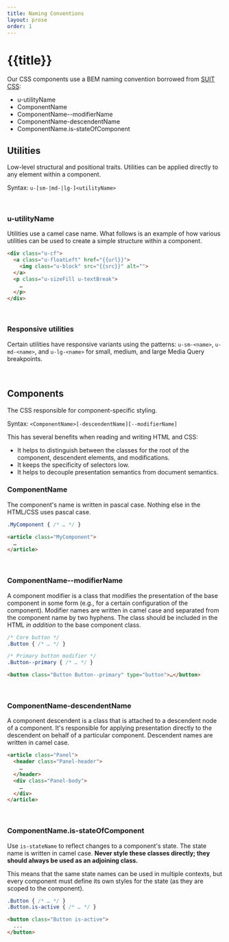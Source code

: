 ```yaml
---
title: Naming Conventions
layout: prose
order: 1
---
```


# {{title}}

Our CSS components use a BEM naming convention borrowed from [SUIT CSS](https://github.com/suitcss/suit/blob/master/doc/naming-conventions.md):

* u-utilityName
* ComponentName
* ComponentName--modifierName
* ComponentName-descendentName
* ComponentName.is-stateOfComponent  

## Utilities

Low-level structural and positional traits. Utilities can be applied directly
to any element within a component.

Syntax: `u-[sm-|md-|lg-]<utilityName>`

<br>

### u-utilityName

Utilities use a camel case name. What follows is an example of how various
utilities can be used to create a simple structure within a component.

```html
<div class="u-cf">
  <a class="u-floatLeft" href="{{url}}">
    <img class="u-block" src="{{src}}" alt="">
  </a>
  <p class="u-sizeFill u-textBreak">
    …
  </p>
</div>
```

<br>

### Responsive utilities

Certain utilities have responsive variants using the patterns: `u-sm-<name>`,
`u-md-<name>`, and `u-lg-<name>` for small, medium, and large Media Query
breakpoints.

<br>

## Components

The CSS responsible for component-specific styling.

Syntax: `<ComponentName>[-descendentName][--modifierName]`

This has several benefits when reading and writing HTML and CSS:

* It helps to distinguish between the classes for the root of the component,
  descendent elements, and modifications.
* It keeps the specificity of selectors low.
* It helps to decouple presentation semantics from document semantics.


### ComponentName

The component's name is written in pascal case. Nothing else in the
HTML/CSS uses pascal case.

```css
.MyComponent { /* … */ }
```

```html
<article class="MyComponent">
  …
</article>
```

<br>

### ComponentName--modifierName

A component modifier is a class that modifies the presentation of the base
component in some form (e.g., for a certain configuration of the component).
Modifier names are written in camel case and separated from the
component name by two hyphens. The class should be included in the HTML _in
addition_ to the base component class.

```css
/* Core button */
.Button { /* … */ }

/* Primary button modifier */
.Button--primary { /* … */ }
```

```html
<button class="Button Button--primary" type="button">…</button>
```

<br>

### ComponentName-descendentName

A component descendent is a class that is attached to a descendent node of a
component. It's responsible for applying presentation directly to the
descendent on behalf of a particular component. Descendent names are
written in camel case.

```html
<article class="Panel">
  <header class="Panel-header">
    …
  </header>
  <div class="Panel-body">
    …
  </div>
</article>
```

<br>

### ComponentName.is-stateOfComponent

Use `is-stateName` to reflect changes to a component's state. The state name
is written in camel case. **Never style these classes directly; they should always be
used as an adjoining class.**

This means that the same state names can be used in multiple contexts, but
every component must define its own styles for the state (as they are scoped to
the component).

```css
.Button { /* … */ }
.Button.is-active { /* … */ }
```

```html
<button class="Button is-active">
  ...
</button>
```
